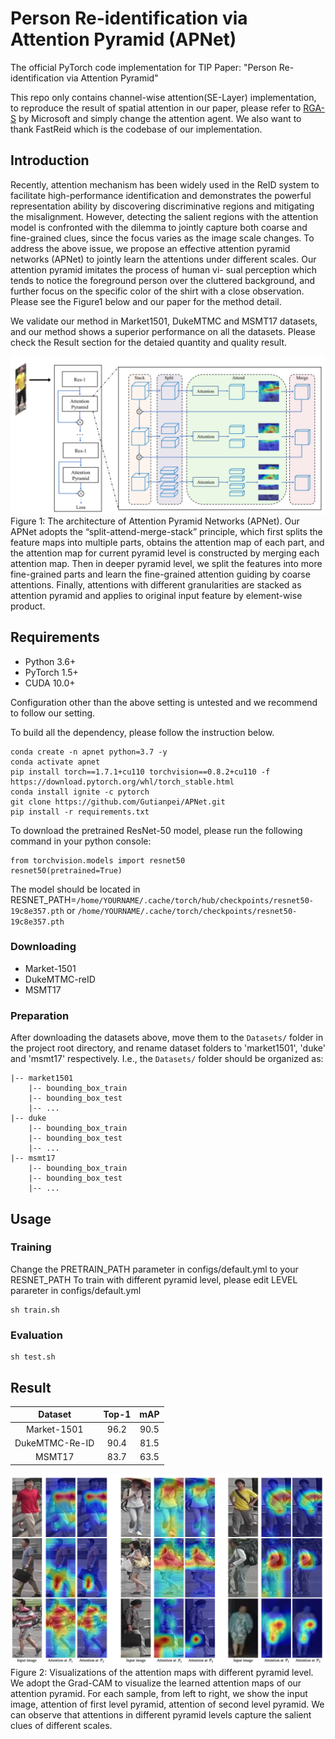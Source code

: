 # Person Re-identification via Attention Pyramid (APNet)
The official PyTorch code implementation for TIP Paper: "Person Re-identification via Attention Pyramid"

This repo only contains channel-wise attention(SE-Layer) implementation, to reproduce the result of spatial attention in our paper, please refer to [RGA-S](https://github.com/microsoft/Relation-Aware-Global-Attention-Networks) by Microsoft and simply change the attention agent. We also want to thank FastReid which is the codebase of our implementation.

## Introduction
Recently, attention mechanism has been widely used in the ReID system to facilitate high-performance identification and demonstrates the powerful representation ability by discovering discriminative regions and mitigating the misalignment. However, detecting the salient regions with the attention model is confronted with the dilemma to jointly capture both coarse and fine-grained clues, since the focus varies as the image scale changes. To address the above issue, we propose an effective attention pyramid networks (APNet) to jointly learn the attentions under different scales. Our attention pyramid imitates the process of human vi- sual perception which tends to notice the foreground person over the cluttered background, and further focus on the specific color of the shirt with a close observation. Please see the Figure1 below and our paper for the method detail.

We validate our method in Market1501, DukeMTMC and MSMT17 datasets, and our method shows a superior performance on all the datasets. Please check the Result section for the detaied quantity and quality result.

![image](https://github.com/Gutianpei/APNet/blob/main/images/github_main_graph.png)
Figure 1: The architecture of Attention Pyramid Networks (APNet). Our APNet adopts the “split-attend-merge-stack” principle, which first splits the feature maps into multiple parts, obtains the attention map of each part, and the attention map for current pyramid level is constructed by merging each attention map. Then in deeper pyramid level, we split the features into more fine-grained parts and learn the fine-grained attention guiding by coarse attentions. Finally, attentions with different granularities are stacked as attention pyramid and applies to original input feature by element-wise product.


## Requirements
- Python 3.6+
- PyTorch 1.5+
- CUDA 10.0+

Configuration other than the above setting is untested and we recommend to follow our setting.

To build all the dependency, please follow the instruction below.
```
conda create -n apnet python=3.7 -y
conda activate apnet
pip install torch==1.7.1+cu110 torchvision==0.8.2+cu110 -f https://download.pytorch.org/whl/torch_stable.html
conda install ignite -c pytorch
git clone https://github.com/Gutianpei/APNet.git
pip install -r requirements.txt
```

To download the pretrained ResNet-50 model, please run the following command in your python console:
```
from torchvision.models import resnet50
resnet50(pretrained=True)
```
The model should be located in RESNET_PATH=```/home/YOURNAME/.cache/torch/hub/checkpoints/resnet50-19c8e357.pth``` or ```/home/YOURNAME/.cache/torch/checkpoints/resnet50-19c8e357.pth```

### Downloading
- Market-1501
- DukeMTMC-reID 
- MSMT17
### Preparation
After downloading the datasets above, move them to the `Datasets/` folder in the project root directory, and rename dataset folders to 'market1501', 'duke' and 'msmt17' respectively. I.e., the `Datasets/` folder should be organized as:
```
|-- market1501
    |-- bounding_box_train
    |-- bounding_box_test
    |-- ...
|-- duke
    |-- bounding_box_train
    |-- bounding_box_test
    |-- ...
|-- msmt17
    |-- bounding_box_train
    |-- bounding_box_test
    |-- ...
```

## Usage
### Training
Change the PRETRAIN_PATH parameter in configs/default.yml to your RESNET_PATH
To train with different pyramid level, please edit LEVEL parareter in configs/default.yml
```
sh train.sh
```
### Evaluation
```
sh test.sh
```

## Result
|    Dataset     | Top-1 |  mAP  |
| :------------: | :---: | :---: |
|  Market-1501   | 96.2 | 90.5 |
| DukeMTMC-Re-ID | 90.4 | 81.5 |
|     MSMT17     | 83.7 | 63.5 |

![image](https://github.com/Gutianpei/APNet/blob/main/images/github_vis.png)
Figure 2: Visualizations of the attention maps with different pyramid level. We adopt the Grad-CAM to visualize the learned attention maps of our attention pyramid. For each sample, from left to right, we show the input image, attention of first level pyramid, attention of second level pyramid. We can observe that attentions in different pyramid levels capture the salient clues of different scales.
